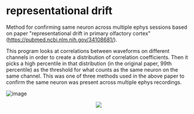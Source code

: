 # representational drift

Method for confirming same neuron across multiple ephys sessions based on paper "representational drift in primary olfactory cortex" (https://pubmed.ncbi.nlm.nih.gov/34108681/).

This program looks at correlations between waveforms on different channels in order to create a distribution of correlation coefficients. Then it picks a high percentile in that distribution (in the original paper, 99th percentile) as the threshold for what counts as the same neuron on the same channel. This was one of three methods used in the above paper to confirm the same neuron was present across multiple ephys recordings.

![image](https://user-images.githubusercontent.com/92355713/142922015-c4009803-ced4-4d79-8663-2c849aa2ae1e.png)

<p align="center">
  <img src="http://some_place.com/image.png" />
</p>
